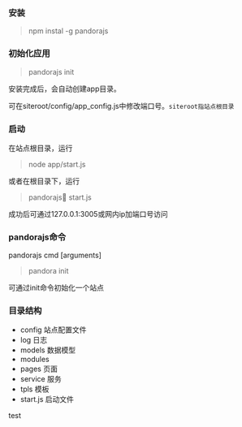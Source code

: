 ### 安装

> npm instal -g pandorajs

### 初始化应用

> pandorajs init

安装完成后，会自动创建app目录。

可在siteroot/config/app_config.js中修改端口号。`siteroot指站点根目录`


### 启动

在站点根目录，运行

>node app/start.js

或者在根目录下，运行

>pandorajs start.js

成功后可通过127.0.0.1:3005或网内ip加端口号访问

### pandorajs命令
pandorajs cmd  [arguments]

>pandora init

可通过init命令初始化一个站点


### 目录结构

* config	站点配置文件 
* log		日志
* models	数据模型
* modules	
* pages	页面
* service	服务
* tpls		模板
* start.js	启动文件

test